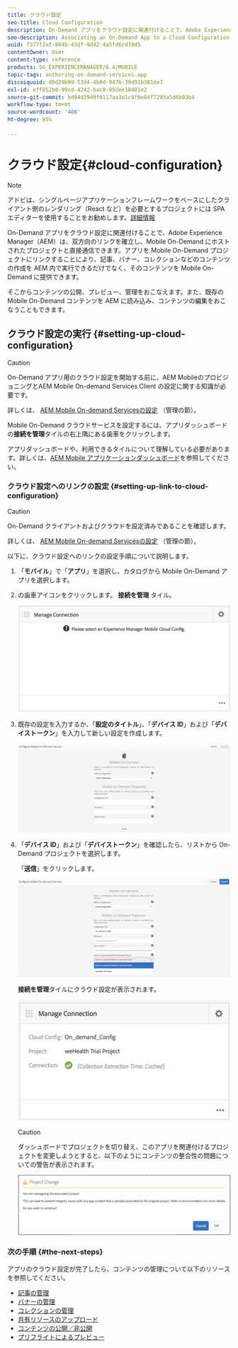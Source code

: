 ```yaml
---
title: クラウド設定
seo-title: Cloud Configuration
description: On-Demand アプリをクラウド設定に関連付けることで、Adobe Experience Manager（AEM）は、双方向のリンクを確立し、Mobile On-Demand にホストされたプロジェクトと直接通信できます。このページでは、この機能について詳しく見ていきます。
seo-description: Associating an On-Demand App to a Cloud Configuration allows Adobe Experience Manager (AEM) to communicate directly with a Mobile On-Demand hosted project by establishing a two way link. Follow this page to learn more.
uuid: f377f2af-864b-43df-9d42-4a5fd6cd70d5
contentOwner: User
content-type: reference
products: SG_EXPERIENCEMANAGER/6.4/MOBILE
topic-tags: authoring-on-demand-services-app
discoiquuid: d0d29b99-53d4-4b0d-947b-39d91b381de7
exl-id: eff852b0-99cd-4242-bac8-992ee10401e2
source-git-commit: bd94d3949f0117aa3e1c9f0e84f7293a5d6b03b4
workflow-type: tm+mt
source-wordcount: '408'
ht-degree: 85%

---
```


# クラウド設定{#cloud-configuration}

>[!NOTE]
>
>アドビは、シングルページアプリケーションフレームワークをベースにしたクライアント側のレンダリング（React など）を必要とするプロジェクトには SPA エディターを使用することをお勧めします。[詳細情報](/help/sites-developing/spa-overview.md)

On-Demand アプリをクラウド設定に関連付けることで、Adobe Experience Manager（AEM）は、双方向のリンクを確立し、Mobile On-Demand にホストされたプロジェクトと直接通信できます。アプリを Mobile On-Demand プロジェクトにリンクすることにより、記事、バナー、コレクションなどのコンテンツの作成を AEM 内で実行できるだけでなく、そのコンテンツを Mobile On-Demand に提供できます。

そこからコンテンツの公開、プレビュー、管理をおこなえます。また、既存の Mobile On-Demand コンテンツを AEM に読み込み、コンテンツの編集をおこなうこともできます。

## クラウド設定の実行 {#setting-up-cloud-configuration}

>[!CAUTION]
>
>On-Demand アプリ用のクラウド設定を開始する前に、AEM MobileのプロビジョニングとAEM Mobile On-demand Services Client の設定に関する知識が必要です。
>
>詳しくは、 [AEM Mobile On-demand Servicesの設定](/help/mobile/aem-mobile-setup.md) （管理の節）。

Mobile On-Demand クラウドサービスを設定するには、アプリダッシュボードの&#x200B;**接続を管理**&#x200B;タイルの右上隅にある歯車をクリックします。

アプリダッシュボードや、利用できるタイルについて理解している必要があります。詳しくは、[AEM Mobile アプリケーションダッシュボード](/help/mobile/mobile-apps-ondemand-application-dashboard.md)を参照してください。

### クラウド設定へのリンクの設定 {#setting-up-link-to-cloud-configuration}

>[!CAUTION]
>
>On-Demand クライアントおよびクラウドを設定済みであることを確認します。
>
>詳しくは、 [AEM Mobile On-demand Servicesの設定](/help/mobile/aem-mobile-setup.md) （管理の節）。

以下に、クラウド設定へのリンクの設定手順について説明します。

1. 「**モバイル**」で「**アプリ**」を選択し、カタログから Mobile On-Demand アプリを選択します。
1. の歯車アイコンをクリックします。 **接続を管理** タイル。

   ![chlimage_1-65](assets/chlimage_1-65.png)

1. 既存の設定を入力するか、「**設定のタイトル**」、「**デバイス ID**」および「**デバイストークン**」を入力して新しい設定を作成します。

   ![chlimage_1-66](assets/chlimage_1-66.png)

1. 「**デバイス ID**」および「**デバイストークン**」を確認したら、リストから On-Demand プロジェクトを選択します。

   「**送信**」をクリックします。

   ![chlimage_1-67](assets/chlimage_1-67.png)

   **接続を管理**&#x200B;タイルにクラウド設定が表示されます。

   ![chlimage_1-68](assets/chlimage_1-68.png)

   >[!CAUTION]
   >
   >ダッシュボードでプロジェクトを切り替え、このアプリを関連付けるプロジェクトを変更しようとすると、以下のようにコンテンツの整合性の問題についての警告が表示されます。

   ![chlimage_1-69](assets/chlimage_1-69.png)

### 次の手順 {#the-next-steps}

アプリのクラウド設定が完了したら、コンテンツの管理について以下のリソースを参照してください。

* [記事の管理](/help/mobile/mobile-on-demand-managing-articles.md)
* [バナーの管理](/help/mobile/mobile-on-demand-managing-banners.md)
* [コレクションの管理](/help/mobile/mobile-on-demand-managing-collections.md)
* [共有リソースのアップロード](/help/mobile/mobile-on-demand-shared-resources.md)
* [コンテンツの公開／非公開](/help/mobile/mobile-on-demand-publishing-unpublishing.md)
* [プリフライトによるプレビュー](/help/mobile/aem-mobile-manage-ondemand-services.md)
